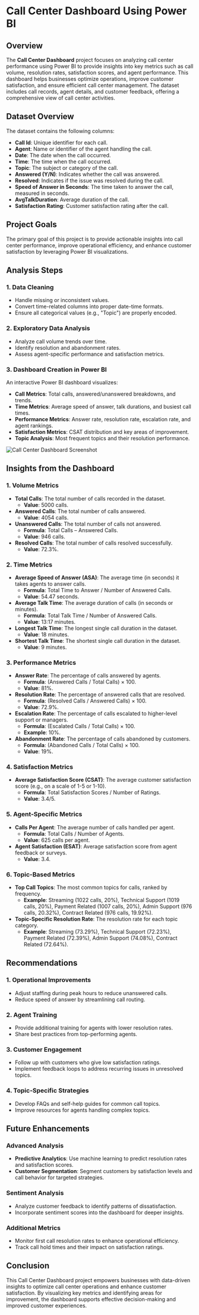 # Call Center Dashboard Using Power BI

## Overview

The **Call Center Dashboard** project focuses on analyzing call center performance using Power BI to provide insights into key metrics such as call volume, resolution rates, satisfaction scores, and agent performance. This dashboard helps businesses optimize operations, improve customer satisfaction, and ensure efficient call center management. The dataset includes call records, agent details, and customer feedback, offering a comprehensive view of call center activities.

## Dataset Overview

The dataset contains the following columns:

- **Call Id**: Unique identifier for each call.
- **Agent**: Name or identifier of the agent handling the call.
- **Date**: The date when the call occurred.
- **Time**: The time when the call occurred.
- **Topic**: The subject or category of the call.
- **Answered (Y/N)**: Indicates whether the call was answered.
- **Resolved**: Indicates if the issue was resolved during the call.
- **Speed of Answer in Seconds**: The time taken to answer the call, measured in seconds.
- **AvgTalkDuration**: Average duration of the call.
- **Satisfaction Rating**: Customer satisfaction rating after the call.

## Project Goals

The primary goal of this project is to provide actionable insights into call center performance, improve operational efficiency, and enhance customer satisfaction by leveraging Power BI visualizations.

## Analysis Steps

### 1. Data Cleaning
- Handle missing or inconsistent values.
- Convert time-related columns into proper date-time formats.
- Ensure all categorical values (e.g., "Topic") are properly encoded.

### 2. Exploratory Data Analysis
- Analyze call volume trends over time.
- Identify resolution and abandonment rates.
- Assess agent-specific performance and satisfaction metrics.

### 3. Dashboard Creation in Power BI
An interactive Power BI dashboard visualizes:
- **Call Metrics**: Total calls, answered/unanswered breakdowns, and trends.
- **Time Metrics**: Average speed of answer, talk durations, and busiest call times.
- **Performance Metrics**: Answer rate, resolution rate, escalation rate, and agent rankings.
- **Satisfaction Metrics**: CSAT distribution and key areas of improvement.
- **Topic Analysis**: Most frequent topics and their resolution performance.

![Call Center Dashboard Screenshot](.images/screenshot.png)  <!-- Replace this with your actual screenshot path -->

## Insights from the Dashboard

### 1. Volume Metrics
- **Total Calls**: The total number of calls recorded in the dataset.
  - **Value**: 5000 calls.
- **Answered Calls**: The total number of calls answered.
  - **Value**: 4054 calls.
- **Unanswered Calls**: The total number of calls not answered.
  - **Formula**: Total Calls – Answered Calls.
  - **Value**: 946 calls.
- **Resolved Calls**: The total number of calls resolved successfully.
  - **Value**: 72.3%.

### 2. Time Metrics
- **Average Speed of Answer (ASA)**: The average time (in seconds) it takes agents to answer calls.
  - **Formula**: Total Time to Answer / Number of Answered Calls.
  - **Value**: 54.47 seconds.
- **Average Talk Time**: The average duration of calls (in seconds or minutes).
  - **Formula**: Total Talk Time / Number of Answered Calls.
  - **Value**: 13:17 minutes.
- **Longest Talk Time**: The longest single call duration in the dataset.
  - **Value**: 18 minutes.
- **Shortest Talk Time**: The shortest single call duration in the dataset.
  - **Value**: 9 minutes.

### 3. Performance Metrics
- **Answer Rate**: The percentage of calls answered by agents.
  - **Formula**: (Answered Calls / Total Calls) × 100.
  - **Value**: 81%.
- **Resolution Rate**: The percentage of answered calls that are resolved.
  - **Formula**: (Resolved Calls / Answered Calls) × 100.
  - **Value**: 72.9%.
- **Escalation Rate**: The percentage of calls escalated to higher-level support or managers.
  - **Formula**: (Escalated Calls / Total Calls) × 100.
  - **Example**: 10%.
- **Abandonment Rate**: The percentage of calls abandoned by customers.
  - **Formula**: (Abandoned Calls / Total Calls) × 100.
  - **Value**: 19%.

### 4. Satisfaction Metrics
- **Average Satisfaction Score (CSAT)**: The average customer satisfaction score (e.g., on a scale of 1-5 or 1-10).
  - **Formula**: Total Satisfaction Scores / Number of Ratings.
  - **Value**: 3.4/5.

### 5. Agent-Specific Metrics
- **Calls Per Agent**: The average number of calls handled per agent.
  - **Formula**: Total Calls / Number of Agents.
  - **Value**: 625 calls per agent.
- **Agent Satisfaction (ESAT)**: Average satisfaction score from agent feedback or surveys.
  - **Value**: 3.4.

### 6. Topic-Based Metrics
- **Top Call Topics**: The most common topics for calls, ranked by frequency.
  - **Example**: Streaming (1022 calls, 20%), Technical Support (1019 calls, 20%), Payment Related (1007 calls, 20%), Admin Support (976 calls, 20.32%), Contract Related (976 calls, 19.92%).
- **Topic-Specific Resolution Rate**: The resolution rate for each topic category.
  - **Example**: Streaming (73.29%), Technical Support (72.23%), Payment Related (72.39%), Admin Support (74.08%), Contract Related (72.64%).

## Recommendations

### 1. Operational Improvements
- Adjust staffing during peak hours to reduce unanswered calls.
- Reduce speed of answer by streamlining call routing.

### 2. Agent Training
- Provide additional training for agents with lower resolution rates.
- Share best practices from top-performing agents.

### 3. Customer Engagement
- Follow up with customers who give low satisfaction ratings.
- Implement feedback loops to address recurring issues in unresolved topics.

### 4. Topic-Specific Strategies
- Develop FAQs and self-help guides for common call topics.
- Improve resources for agents handling complex topics.

## Future Enhancements

### Advanced Analysis
- **Predictive Analytics**: Use machine learning to predict resolution rates and satisfaction scores.
- **Customer Segmentation**: Segment customers by satisfaction levels and call behavior for targeted strategies.

### Sentiment Analysis
- Analyze customer feedback to identify patterns of dissatisfaction.
- Incorporate sentiment scores into the dashboard for deeper insights.

### Additional Metrics
- Monitor first call resolution rates to enhance operational efficiency.
- Track call hold times and their impact on satisfaction ratings.

## Conclusion

This Call Center Dashboard project empowers businesses with data-driven insights to optimize call center operations and enhance customer satisfaction. By visualizing key metrics and identifying areas for improvement, the dashboard supports effective decision-making and improved customer experiences.
```

